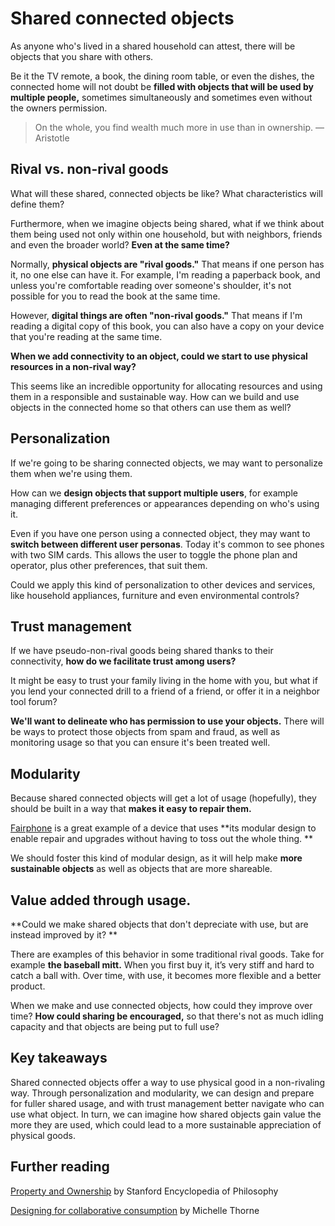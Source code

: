 # Shared connected objects 

As anyone who's lived in a shared household can attest, there will be objects that you share with others. 

Be it the TV remote, a book, the dining room table, or even the dishes, the connected home will not doubt be **filled with objects that will be used by multiple people,** sometimes simultaneously and sometimes even without the owners permission.  

> On the whole, you find wealth much more in use than in ownership. — Aristotle

## Rival vs. non-rival goods

What will these shared, connected objects be like? What characteristics will define them? 

Furthermore, when we imagine objects being shared, what if we think about them being used not only within one household, but with neighbors, friends and even the broader world? **Even at the same time?**

Normally, **physical objects are "rival goods."** That means if one person has it, no one else can have it. For example, I'm reading a paperback book, and unless you're comfortable reading over someone's shoulder, it's not possible for you to read the book at the same time. 

However, **digital things are often "non-rival goods."** That means if I'm reading a digital copy of this book, you can also have a copy on your device that you're reading at the same time. 

**When we add connectivity to an object, could we start to use physical resources in a non-rival way?**

This seems like an incredible opportunity for allocating resources and using them in a responsible and sustainable way. How can we build and use objects in the connected home so that others can use them as well? 

## Personalization

If we're going to be sharing connected objects, we may want to personalize them when we're using them. 

How can we **design objects that support multiple users**, for example managing different preferences or appearances depending on who's using it. 

Even if you have one person using a connected object, they may want to **switch between different user personas**. Today it's common to see phones with two SIM cards. This allows the user to toggle the phone plan and operator, plus other preferences, that suit them. 

Could we apply this kind of personalization to other devices and services, like household appliances, furniture and even environmental controls? 

## Trust management

If we have pseudo-non-rival goods being shared thanks to their connectivity, **how do we facilitate trust among users?** 

It might be easy to trust your family living in the home with you, but what if you lend your connected drill to a friend of a friend, or offer it in a neighbor tool forum? 

**We'll want to delineate who has permission to use your objects.** There will be ways to protect those objects from spam and fraud, as well as monitoring usage so that you can ensure it's been treated well. 

## Modularity

Because shared connected objects will get a lot of usage (hopefully), they should be built in a way that **makes it easy to repair them.** 

[Fairphone](https://www.fairphone.com/) is a great example of a device that uses **its modular design to enable repair and upgrades without having to toss out the whole thing. **

We should foster this kind of modular design, as it will help make **more sustainable objects** as well as objects that are more shareable. 

## Value added through usage.

**Could we make shared objects that don't depreciate with use, but are instead improved by it? **

There are examples of this behavior in some traditional rival goods. Take for example **the baseball mitt.** When you first buy it, it’s very stiff and hard to catch a ball with. Over time, with use, it becomes more flexible and a better product.

When we make and use connected objects, how could they improve over time? **How could sharing be encouraged,** so that there's not as much idling capacity and that objects are being put to full use?  

## Key takeaways

Shared connected objects offer a way to use physical good in a non-rivaling way. Through personalization and modularity, we can design and prepare for fuller shared usage, and with trust management better navigate who can use what object. In turn, we can imagine how shared objects gain value the more they are used, which could lead to a more sustainable appreciation of physical goods. 

## Further reading

[Property and Ownership](http://plato.stanford.edu/entries/property/) by Stanford Encyclopedia of Philosophy

[Designing for collaborative consumption](http://michellethorne.cc/2010/12/designing-for-collaborative-consumption/) by Michelle Thorne
